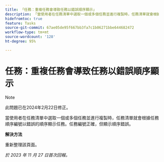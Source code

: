 ```yaml
---
title: 「任務：重複任務會導致任務以錯誤順序顯示」
description: 「當使用者在任務清單中選取一個或多個任務並進行複製時，任務清單就會根據任務順序編號以錯誤的順序顯示任務。任務編號正確，但顯示順序錯誤。此問題有解決辦法。」
hidefromtoc: true
feature: Tasks
source-git-commit: 67ae05de95f667bb3fa7c1b06271bbe644682472
workflow-type: tm+mt
source-wordcount: '128'
ht-degree: 95%

---
```



# 任務：重複任務會導致任務以錯誤順序顯示

>[!NOTE]
>
>此問題已在2024年2月22日修正。

當使用者在任務清單中選取一個或多個任務並進行複製時，任務清單就會根據任務順序編號以錯誤的順序顯示任務。任務編號正確，但顯示順序錯誤。

**解決方法**

重新整理該頁面。

_於 2023 年 11 月 27 日首次回報。_
